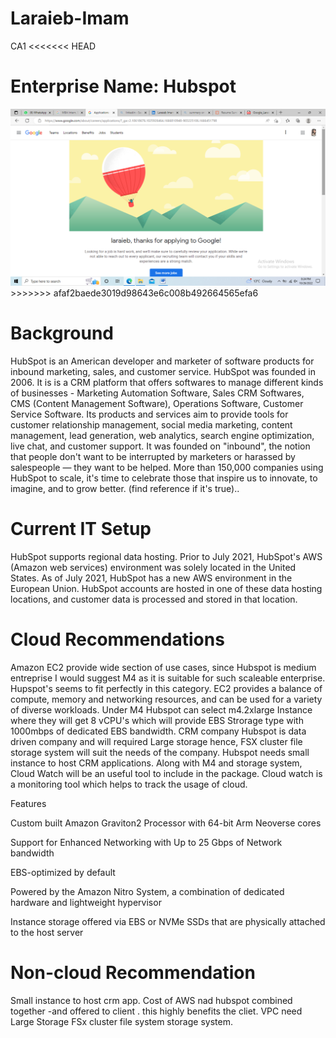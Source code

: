 # Laraieb-Imam
CA1
<<<<<<< HEAD
<h1>Enterprise Name: Hubspot</h1>

<img src="Images/screenshot.png" alt="test"/>
>>>>>>> afaf2baede3019d98643e6c008b492664565efa6
<h1>Background</h1>

HubSpot is an American developer and marketer of software products for inbound marketing, sales, and customer service. HubSpot was founded in 2006. It is is a CRM platform that offers softwares to manage different kinds of businesses - Marketing Automation Software, Sales CRM Softwares, CMS (Content Management Software), Operations Software, Customer Service Software. Its products and services aim to provide tools for customer relationship management, social media marketing, content management, lead generation, web analytics, search engine optimization, live chat, and customer support. It was founded on "inbound", the notion that people don't want to be interrupted by marketers or harassed by salespeople — they want to be helped.
More than 150,000 companies using HubSpot to scale, it's time to celebrate those that inspire us to innovate, to imagine, and to grow better. (find reference if it's true)..



<h1>Current IT Setup</h1>

HubSpot supports regional data hosting. Prior to July 2021, HubSpot's AWS (Amazon web services) environment was solely located in the United States. As of July 2021, HubSpot has a new AWS environment in the European Union. HubSpot accounts are hosted in one of these data hosting locations, and customer data is processed and stored in that location.


<h1>Cloud Recommendations</h1>

Amazon EC2 provide wide section of use cases, since Hubspot is medium entreprise I would suggest M4 as it is suitable for such scaleable enterprise. Hupspot's seems to fit perfectly in this category. EC2 provides a balance of compute, memory and networking resources, and can be used for a variety of diverse workloads. Under M4 Hubspot can select m4.2xlarge Instance where they will get 8 vCPU's which will provide EBS Strorage type with 1000mbps of dedicated EBS bandwidth.
CRM company Hubspot is data driven company and will required Large storage hence, FSX cluster file storage system will suit the needs of the company.
Hubspot needs small instance to host CRM applications. Along with M4 and storage system, Cloud Watch will be an useful tool to include in the package. Cloud watch is a monitoring tool which helps to track the usage of cloud. 

Features

Custom built Amazon Graviton2 Processor with 64-bit Arm Neoverse cores

Support for Enhanced Networking with Up to 25 Gbps of Network bandwidth

EBS-optimized by default

Powered by the Amazon Nitro System, a combination of dedicated hardware and lightweight hypervisor

Instance storage offered via EBS or NVMe SSDs that are physically attached to the host server

<h1>Non-cloud Recommendation</h1>

Small instance to host crm app.
Cost of AWS nad hubspot combined together -and offered to client . this highly benefits the cliet.
VPC need
Large Storage FSx cluster file system storage system.



